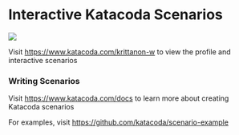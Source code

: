 # Interactive Katacoda Scenarios

[![](http://shields.katacoda.com/katacoda/krittanon-w/count.svg)](https://www.katacoda.com/krittanon-w "Get your profile on Katacoda.com")

Visit https://www.katacoda.com/krittanon-w to view the profile and interactive scenarios

### Writing Scenarios
Visit https://www.katacoda.com/docs to learn more about creating Katacoda scenarios

For examples, visit https://github.com/katacoda/scenario-example
